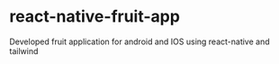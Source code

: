 # react-native-fruit-app
Developed fruit application for android and IOS using react-native and tailwind
